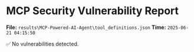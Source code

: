 # MCP Security Vulnerability Report
**File:** `results\MCP-Powered-AI-Agent\tool_definitions.json`
**Time:** `2025-06-21 04:15:50`

✅ No vulnerabilities detected.